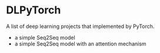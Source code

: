 # DLPyTorch
A list of deep learning projects that implemented by PyTorch.

* a simple Seq2Seq model
* a simple Seq2Seq model with an attention mechanism
